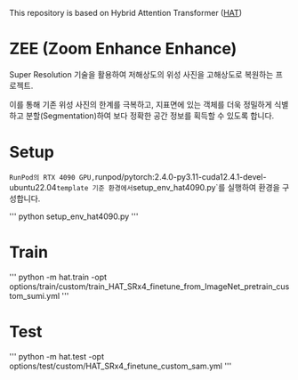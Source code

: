 This repository is based on Hybrid Attention Transformer ([HAT](https://github.com/XPixelGroup/HAT))
# ZEE (Zoom Enhance Enhance)

Super Resolution 기술을 활용하여 저해상도의 위성 사진을 고해상도로 복원하는 프로젝트. 

이를 통해 기존 위성 사진의 한계를 극복하고, 지표면에 있는 객체를 더욱 정밀하게 식별하고 분할(Segmentation)하여 보다 정확한 공간 정보를 획득할 수 있도록 합니다.

# Setup
`
RunPod의 RTX 4090 GPU, `runpod/pytorch:2.4.0-py3.11-cuda12.4.1-devel-ubuntu22.04` template 기준 환경에서 `setup_env_hat4090.py`를 실행하여 환경을 구성합니다.

'''
python setup_env_hat4090.py
'''

# Train
'''
python -m hat.train -opt options/train/custom/train_HAT_SRx4_finetune_from_ImageNet_pretrain_custom_sumi.yml
'''

# Test
'''
python -m hat.test -opt options/test/custom/HAT_SRx4_finetune_custom_sam.yml
'''
